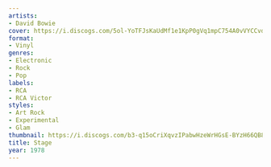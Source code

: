 ```yaml
---
artists:
- David Bowie
cover: https://i.discogs.com/5ol-YoTFJsKaUdMf1e1KpP0gVq1mpC754A0vVYCCvdg/rs:fit/g:sm/q:90/h:605/w:600/czM6Ly9kaXNjb2dz/LWRhdGFiYXNlLWlt/YWdlcy9SLTYyMDYx/Ny0xNTkwODYyNDg2/LTk0ODcuanBlZw.jpeg
format:
- Vinyl
genres:
- Electronic
- Rock
- Pop
labels:
- RCA
- RCA Victor
styles:
- Art Rock
- Experimental
- Glam
thumbnail: https://i.discogs.com/b3-q15oCriXqvzIPabwHzeWrHGsE-BYzH66QB8ELh6o/rs:fit/g:sm/q:40/h:150/w:150/czM6Ly9kaXNjb2dz/LWRhdGFiYXNlLWlt/YWdlcy9SLTYyMDYx/Ny0xNTkwODYyNDg2/LTk0ODcuanBlZw.jpeg
title: Stage
year: 1978
---
```

